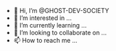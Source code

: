 - 👋 Hi, I’m @GHOST-DEV-SOCIETY
- 👀 I’m interested in ...
- 🌱 I’m currently learning ...
- 💞️ I’m looking to collaborate on ...
- 📫 How to reach me ...

<!---
GHOST-DEV-SOCIETY/GHOST-DEV-SOCIETY is a ✨ special ✨ repository because its `README.md` (this file) appears on your GitHub profile.
You can click the Preview link to take a look at your changes.
--->
